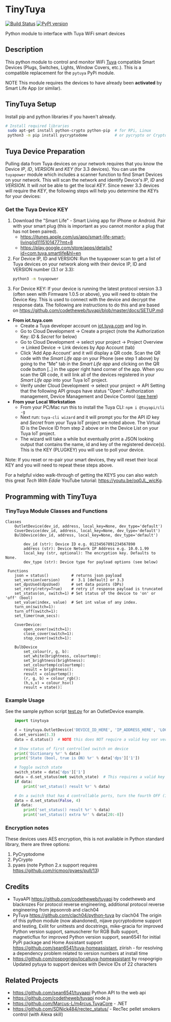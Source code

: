 # TinyTuya

[![Build Status](https://travis-ci.org/jasonacox/tinytuya.svg?branch=master)](https://travis-ci.org/jasonacox/tinytuya)
[![PyPI version](https://badge.fury.io/py/tinytuya.svg)](https://badge.fury.io/py/tinytuya)

Python module to interface with Tuya WiFi smart devices

## Description

This python module to control and monitor WiFi [Tuya](https://en.tuya.com/) compatible Smart Devices (Plugs, Switches, Lights, Window Covers, etc.).  This is a compatible replacement for the `pytuya` PyPi module.

NOTE This module requires the devices to have already been **activated** by Smart Life App (or similar).

## TinyTuya Setup  

Install pip and python libraries if you haven't already.

```bash
# Install required libraries
 sudo apt-get install python-crypto python-pip  # for RPi, Linux
 python3 -m pip install pycryptodome            # or pycrypto or Crypto or pyaes
 ```

## Tuya Device Preparation

Pulling data from Tuya devices on your network requires that you know the Device *IP*, *ID*, *VERSION* and *KEY* (for 3.3 devices). You can use the `tuyapower` module which includes a scanner function to find Smart Devices on your network.  This will scan the network and identify Device's *IP*, *ID* and *VERSION*.  It will _not_ be able to get the local *KEY*.  Since newer 3.3 devices will require the *KEY*, the following steps will help you determine the *KEY*s for your devices:

### Get the Tuya Device KEY

1. Download the "Smart Life" - Smart Living app for iPhone or Android. Pair with your smart plug (this is important as you cannot monitor a plug that has not been paired).  
    * https://itunes.apple.com/us/app/smart-life-smart-living/id1115101477?mt=8
    * https://play.google.com/store/apps/details?id=com.tuya.smartlife&hl=en
2. For Device IP, ID and VERSION: Run the tuyapower scan to get a list of Tuya devices on your network along with their device IP, ID and VERSION number (3.1 or 3.3):
    ```bash
    python3 -m tuyapower
    ```
3. For Device KEY: If your device is running the latest protocol version 3.3 (often seen with Firmware 1.0.5 or above), you will need to obtain the Device Key. This is used to connect with the device and decrypt the response data. The following are instructions to do this and are based on <https://github.com/codetheweb/tuyapi/blob/master/docs/SETUP.md>:

  * **From iot.tuya.com**
    * Create a Tuya developer account on [iot.tuya.com](https://iot.tuya.com/) and log in.
    * Go to Cloud Development -> Create a project  (note the Authorization Key: *ID* & *Secret* for below)
    * Go to Cloud Development -> select your project -> Project Overview -> Linked Device -> Link devices by App Account (tab)
    * Click 'Add App Account' and it will display a QR code. Scan the QR code with the *Smart Life app* on your Phone (see step 1 above) by going to the "Me" tab in the *Smart Life app* and clicking on the QR code button [..] in the upper right hand corner of the app. When you scan the QR code, it will link all of the devices registered in your *Smart Life app* into your Tuya IoT project.
    * Verify under Cloud Development -> select your project -> API Setting that the following API groups have status "Open": Authorization management, Device Management and Device Control ([see here](https://user-images.githubusercontent.com/5875512/92361673-15864000-f132-11ea-9a01-9c715116456f.png))
  * **From your Local Workstation**
    * From your PC/Mac run this to install the Tuya CLI: `npm i @tuyapi/cli -g`
    * Next run: `tuya-cli wizard` and it will prompt you for the API *ID* key and *Secret* from your Tuya IoT project we noted above.  The Virtual ID is the Device ID from step 2 above or in the Device List on your Tuya IoT project.
    * The wizard will take a while but eventually print a JSON looking output that contains the name, id and key of the registered device(s).  This is the KEY (PLUGKEY) you will use to poll your device.

Note: If you reset or re-pair your smart devices, they will reset their local KEY and you will need to repeat these steps above.

For a helpful video walk-through of getting the KEYS you can also watch this great _Tech With Eddie_ YouTube tutorial: <https://youtu.be/oq0JL_wicKg>.


## Programming with TinyTuya

### TinyTuya Module Classes and Functions 
```
Classes
    OutletDevice(dev_id, address, local_key=None, dev_type='default')
    CoverDevice(dev_id, address, local_key=None, dev_type='default')
    BulbDevice(dev_id, address, local_key=None, dev_type='default')

        dev_id (str): Device ID e.g. 01234567891234567890
        address (str): Device Network IP Address e.g. 10.0.1.99
        local_key (str, optional): The encryption key. Defaults to None.
        dev_type (str): Device type for payload options (see below)

 Functions 
    json = status()          # returns json payload
    set_version(version)     #  3.1 [default] or 3.3
    set_dpsUsed(dpsUsed)     # set data points (DPs)
    set_retry(retry=True)    # retry if response payload is truncated
    set_status(on, switch=1) # Set status of the device to 'on' or 'off' (bool)
    set_value(index, value)  # Set int value of any index.
    turn_on(switch=1):
    turn_off(switch=1):
    set_timer(num_secs):

    CoverDevice:
        open_cover(switch=1):  
        close_cover(switch=1):
        stop_cover(switch=1):

    BulbDevice
        set_colour(r, g, b):
        set_white(brightness, colourtemp):
        set_brightness(brightness):
        set_colourtemp(colourtemp):
        result = brightness():
        result = colourtemp():
        (r, g, b) = colour_rgb():
        (h,s,v) = colour_hsv()
        result = state():
```

### Example Usage

See the sample python script [test.py](test.py) for an OutletDevice example.

```python
    import tinytuya

    d = tinytuya.OutletDevice('DEVICE_ID_HERE', 'IP_ADDRESS_HERE', 'LOCAL_KEY_HERE')
    d.set_version(3.3)
    data = d.status()  # NOTE this does NOT require a valid key vor version 3.1

    # Show status of first controlled switch on device
    print('Dictionary %r' % data)
    print('State (bool, true is ON) %r' % data['dps']['1'])  

    # Toggle switch state
    switch_state = data['dps']['1']
    data = d.set_status(not switch_state)  # This requires a valid key
    if data:
        print('set_status() result %r' % data)

    # On a switch that has 4 controllable ports, turn the fourth OFF (1 is the first)
    data = d.set_status(False, 4)
    if data:
        print('set_status() result %r' % data)
        print('set_status() extra %r' % data[20:-8])
```

### Encryption notes

These devices uses AES encryption, this is not available in Python standard library, there are three options:

 1) PyCryptodome
 2) PyCrypto
 3) pyaes (note Python 2.x support requires https://github.com/ricmoo/pyaes/pull/13)

## Credits

  * TuyaAPI https://github.com/codetheweb/tuyapi by codetheweb and blackrozes
    For protocol reverse engineering, additional protocol reverse engineering from jepsonrob and clach04
  * PyTuya https://github.com/clach04/python-tuya by clach04
    The origin of this python module (now abandoned), nijave pycryptodome support and testing, Exilit for unittests and docstrings, mike-gracia for improved Python version support, samuscherer for RGB Bulb support, magneticflux for improved Python version support, sean6541 for initial PyPi package and Home Assistant support <https://github.com/sean6541/tuya-homeassistant>, ziirish - for resolving a dependency problem related to version numbers at install time
  * https://github.com/rospogrigio/localtuya-homeassistant by rospogrigio
    Updated pytuya to support devices with Device IDs of 22 characters

## Related Projects

  * https://github.com/sean6541/tuyaapi Python API to the web api
  * https://github.com/codetheweb/tuyapi node.js
  * https://github.com/Marcus-L/m4rcus.TuyaCore - .NET
  * https://github.com/SDNick484/rectec_status/ - RecTec pellet smokers control (with Alexa skill)
